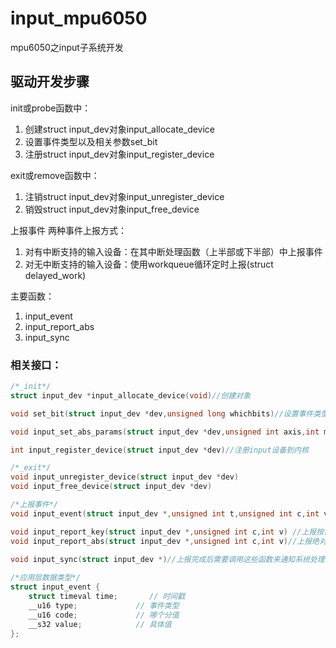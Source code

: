 # input_mpu6050
mpu6050之input子系统开发

## 驱动开发步骤
init或probe函数中：
1. 创建struct input_dev对象input_allocate_device
2. 设置事件类型以及相关参数set_bit
3. 注册struct input_dev对象input_register_device

exit或remove函数中：
1. 注销struct input_dev对象input_unregister_device
2. 销毁struct input_dev对象input_free_device

上报事件
两种事件上报方式：
1. 对有中断支持的输入设备：在其中断处理函数（上半部或下半部）中上报事件
2. 对无中断支持的输入设备：使用workqueue循环定时上报(struct delayed_work)

主要函数：
1. input_event
2. input_report_abs
3. input_sync


### 相关接口：
```c
/*_init*/
struct input_dev *input_allocate_device(void)//创建对象

void set_bit(struct input_dev *dev,unsigned long whichbits)//设置事件类型

void input_set_abs_params(struct input_dev *dev,unsigned int axis,int min,int max,int fuzz,int flat)

int input_register_device(struct input_dev *dev)//注册input设备到内核

/*_exit*/
void input_unregister_device(struct input_dev *dev)
void input_free_device(struct input_dev *dev)

/*上报事件*/
void input_event(struct input_dev *,unsigned int t,unsigned int c,int v)

void input_report_key(struct input_dev *,unsigned int c,int v) //上报按键事件
void input_report_abs(struct input_dev *,unsigned int c,int v)//上报绝对坐标事件
    
void input_sync(struct input_dev *)//上报完成后需要调用这些函数来通知系统处理完整事件

/*应用层数据类型*/
struct input_event {
    struct timeval time;       // 时间戳
    __u16 type;             // 事件类型
    __u16 code;             // 哪个分值
    __s32 value;            // 具体值      
};
```
